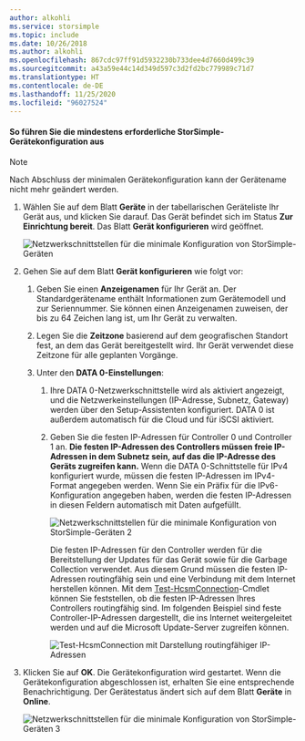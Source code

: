 ```yaml
---
author: alkohli
ms.service: storsimple
ms.topic: include
ms.date: 10/26/2018
ms.author: alkohli
ms.openlocfilehash: 867cdc97ff91d5932230b733dee4d7660d499c39
ms.sourcegitcommit: a43a59e44c14d349d597c3d2fd2bc779989c71d7
ms.translationtype: HT
ms.contentlocale: de-DE
ms.lasthandoff: 11/25/2020
ms.locfileid: "96027524"
---
```

#### <a name="to-complete-the-minimum-storsimple-device-setup"></a>So führen Sie die mindestens erforderliche StorSimple-Gerätekonfiguration aus

   > [!NOTE]
   > Nach Abschluss der minimalen Gerätekonfiguration kann der Gerätename nicht mehr geändert werden.
   
1. Wählen Sie auf dem Blatt **Geräte** in der tabellarischen Geräteliste Ihr Gerät aus, und klicken Sie darauf. Das Gerät befindet sich im Status **Zur Einrichtung bereit**. Das Blatt **Gerät konfigurieren** wird geöffnet.

     ![Netzwerkschnittstellen für die minimale Konfiguration von StorSimple-Geräten](./media/storsimple-8000-complete-minimum-device-setup-u2/step4minconfig1.png)

2. Gehen Sie auf dem Blatt **Gerät konfigurieren** wie folgt vor:
   
   1. Geben Sie einen **Anzeigenamen** für Ihr Gerät an. Der Standardgerätename enthält Informationen zum Gerätemodell und zur Seriennummer. Sie können einen Anzeigenamen zuweisen, der bis zu 64 Zeichen lang ist, um Ihr Gerät zu verwalten.
   2. Legen Sie die **Zeitzone** basierend auf dem geografischen Standort fest, an dem das Gerät bereitgestellt wird. Ihr Gerät verwendet diese Zeitzone für alle geplanten Vorgänge.
   3. Unter den **DATA 0-Einstellungen**:

       1. Ihre DATA 0-Netzwerkschnittstelle wird als aktiviert angezeigt, und die Netzwerkeinstellungen (IP-Adresse, Subnetz, Gateway) werden über den Setup-Assistenten konfiguriert. DATA 0 ist außerdem automatisch für die Cloud und für iSCSI aktiviert.

       2. Geben Sie die festen IP-Adressen für Controller 0 und Controller 1 an. **Die festen IP-Adressen des Controllers müssen freie IP-Adressen in dem Subnetz sein, auf das die IP-Adresse des Geräts zugreifen kann.** Wenn die DATA 0-Schnittstelle für IPv4 konfiguriert wurde, müssen die festen IP-Adressen im IPv4-Format angegeben werden. Wenn Sie ein Präfix für die IPv6-Konfiguration angegeben haben, werden die festen IP-Adressen in diesen Feldern automatisch mit Daten aufgefüllt.

            ![Netzwerkschnittstellen für die minimale Konfiguration von StorSimple-Geräten 2](./media/storsimple-8000-complete-minimum-device-setup-u2/step4minconfig2.png)

            Die festen IP-Adressen für den Controller werden für die Bereitstellung der Updates für das Gerät sowie für die Garbage Collection verwendet. Aus diesem Grund müssen die festen IP-Adressen routingfähig sein und eine Verbindung mit dem Internet herstellen können. Mit dem [Test-HcsmConnection][Test]-Cmdlet können Sie feststellen, ob die festen IP-Adressen Ihres Controllers routingfähig sind. Im folgenden Beispiel sind feste Controller-IP-Adressen dargestellt, die ins Internet weitergeleitet werden und auf die Microsoft Update-Server zugreifen können.

            ![Test-HcsmConnection mit Darstellung routingfähiger IP-Adressen](./media/storsimple-8000-complete-minimum-device-setup-u2/step4minconfig3.png)

1. Klicken Sie auf **OK**. Die Gerätekonfiguration wird gestartet. Wenn die Gerätekonfiguration abgeschlossen ist, erhalten Sie eine entsprechende Benachrichtigung. Der Gerätestatus ändert sich auf dem Blatt **Geräte** in **Online**.

    ![Netzwerkschnittstellen für die minimale Konfiguration von StorSimple-Geräten 3](./media/storsimple-8000-complete-minimum-device-setup-u2/step4minconfig4.png)

<!--Link reference-->
[Test]: /previous-versions/windows/powershell-scripting/dn715782(v=wps.630)
